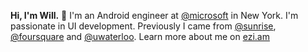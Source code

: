 **Hi, I'm Will.** 👋 I'm an Android engineer at [@microsoft](https://github.com/microsoft) in New York. I'm passionate in UI development. Previously I came from [@sunrise](https://twitter.com/sunrise), [@foursquare](https://github.com/foursquare) and [@uwaterloo](https://github.com/uwaterloo). Learn more about me on [ezi.am](https://ezi.am)
